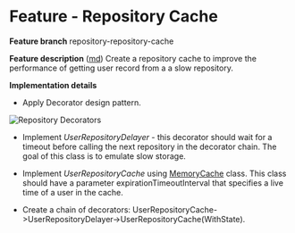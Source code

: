 # Feature - Repository Cache

**Feature branch**
repository-repository-cache

**Feature description** ([md](https://github.com/epam-lab/user-storage-project/blob/version3/features/repository-cache.md))
Create a repository cache to improve the performance of getting user record from a a slow repository.

**Implementation details**

- Apply Decorator design pattern.

![Repository Decorators](https://github.com/epam-lab/user-storage-project/raw/master/images/RepositoryDecorators.png "Repository Decorators")

- Implement _UserRepositoryDelayer_ - this decorator should wait for a timeout before calling the next repository in the decorator chain. The goal of this class is to emulate slow storage.

- Implement _UserRepositoryCache_ using [MemoryCache](https://habrahabr.ru/company/infopulse/blog/258247/) class. This class should have a parameter expirationTimeoutInterval that specifies a live time of a user in the cache.

- Create a chain of decorators: UserRepositoryCache->UserRepositoryDelayer->UserRepositoryCache(WithState).